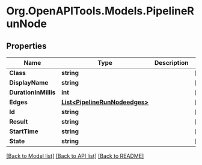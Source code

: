 # Org.OpenAPITools.Models.PipelineRunNode

## Properties

Name | Type | Description | Notes
------------ | ------------- | ------------- | -------------
**Class** | **string** |  | [optional] 
**DisplayName** | **string** |  | [optional] 
**DurationInMillis** | **int** |  | [optional] 
**Edges** | [**List&lt;PipelineRunNodeedges&gt;**](PipelineRunNodeedges.md) |  | [optional] 
**Id** | **string** |  | [optional] 
**Result** | **string** |  | [optional] 
**StartTime** | **string** |  | [optional] 
**State** | **string** |  | [optional] 

[[Back to Model list]](../README.md#documentation-for-models) [[Back to API list]](../README.md#documentation-for-api-endpoints) [[Back to README]](../README.md)

